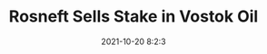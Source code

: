 ---
"title": "Rosneft Sells Stake in Vostok Oil"
"date": "2021-10-20 8:2:3"
"feed_name": "RIGZONE"
"feed_website": "http://www.rigzone.com/"
"feed_rss": "http://www.rigzone.com/news/rss/rigzone_latest.aspx"
"link": "https://www.rigzone.com/news/rosneft_sells_stake_in_vostok_oil-20-oct-2021-166756-article/?rss=true"
"source": "None"
"file": "_posts/2021-1-1-9fcdc002459098f74a320879c19f47fb30c60d02.md"
"accident": "0"
"drilling": "0"
"represented_by": "0"
"dead": "0"
"injured": "0"
"arrested": "0"
"place": "unknown place"
"where": "unknown site"
"causes": "unknown"
"place_uri": "unknown place"
---